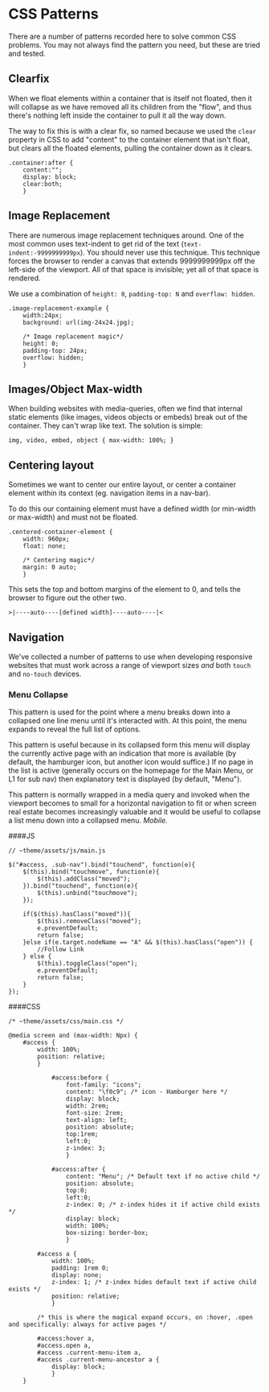 # CSS Patterns

There are a number of patterns recorded here to solve common CSS problems. You may not always find the pattern you need, but these are tried and tested.

## Clearfix
When we float elements within a container that is itself not floated, then it will collapse as we have removed all its children from the "flow", and thus there's nothing left inside the container to pull it all the way down.

The way to fix this is with a clear fix, so named because we used the `clear` property in CSS to add "content" to the container element that isn't float, but clears all the floated elements, pulling the container down as it clears.

	.container:after {
		content:"";
		display: block;
		clear:both;
		}


## Image Replacement
There are numerous image replacement techniques around. One of the most common uses text-indent to get rid of the text (`text-indent:-9999999999px`). You should never use this technique. This technique forces the browser to render a canvas that extends 9999999999px off the left-side of the viewport. All of that space is invisible; yet all of that space is rendered.

We use a combination of `height: 0`, `padding-top: N` and `overflow: hidden`.

	.image-replacement-example {
		width:24px;
		background: url(img-24x24.jpg);
		
		/* Image replacement magic*/
		height: 0;
		padding-top: 24px;
		overflow: hidden;
		}

## Images/Object Max-width
When building websites with media-queries, often we find that internal static elements (like images, videos objects or embeds) break out of the container. They can't wrap like text. The solution is simple:
	
	img, video, embed, object { max-width: 100%; }

## Centering layout
Sometimes we want to center our entire layout, or center a container element within its context (eg. navigation items in a nav-bar).

To do this our containing element must have a defined width (or min-width or max-width) and must not be floated.

	.centered-container-element {
		width: 960px;
		float: none;
		
		/* Centering magic*/
		margin: 0 auto;
		}
		
This sets the top and bottom margins of the element to 0, and tells the browser to figure out the other two.

	>|----auto----[defined width]----auto----|<


## Navigation

We've collected a number of patterns to use when developing responsive websites that must work across a range of viewport sizes *and* both `touch` and `no-touch` devices.

### Menu Collapse

This pattern is used for the point where a menu breaks down into a collapsed one line menu until it's interacted with. At this point, the menu expands to reveal the full list of options.

This pattern is useful because in its collapsed form this menu will display the currently active page with an indication that more is available (by default, the hamburger icon, but another icon would suffice.) If no page in the list is active (generally occurs on the homepage for the Main Menu, or L1 for sub nav) then explanatory text is displayed (by default, "Menu").

This pattern is normally wrapped in a media query and invoked when the viewport becomes to small for a horizontal navigation to fit or when screen real estate becomes increasingly valuable and it would be useful to collapse a list menu down into a collapsed menu. _Mobile._

####JS
	
	// ~theme/assets/js/main.js

	$("#access, .sub-nav").bind("touchend", function(e){
		$(this).bind("touchmove", function(e){
			$(this).addClass("moved");
		}).bind("touchend", function(e){
			$(this).unbind("touchmove");
		});

		if($(this).hasClass("moved")){
			$(this).removeClass("moved");
			e.preventDefault;
			return false;
		}else if(e.target.nodeName == "A" && $(this).hasClass("open")) {
			//Follow Link
		} else {
			$(this).toggleClass("open");
			e.preventDefault;
			return false;
		}
	});

####CSS

	/* ~theme/assets/css/main.css */

	@media screen and (max-width: Npx) {
		#access {
			width: 100%;
			position: relative;
			}

				#access:before {
					font-family: "icons";
					content: "\f0c9"; /* icon - Hamburger here */
					display: block;
					width: 2rem;
					font-size: 2rem;
					text-align: left;
					position: absolute;
					top:1rem;
					left:0;
					z-index: 3;
					}

				#access:after {
					content: "Menu"; /* Default text if no active child */
					position: absolute;
					top:0;
					left:0;
					z-index: 0; /* z-index hides it if active child exists */
					display: block;
					width: 100%;
					box-sizing: border-box;
					}

			#access a {
				width: 100%;
				padding: 1rem 0;
				display: none;
				z-index: 1; /* z-index hides default text if active child exists */
				position: relative;
				}
				
			/* this is where the magical expand occurs, on :hover, .open and specifically: always for active pages */
			
			#access:hover a,
			#access.open a,
			#access .current-menu-item a,
			#access .current-menu-ancestor a {
				display: block;
				}
		}